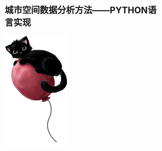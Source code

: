 # 城市空间数据分析方法——PYTHON语言实现
  <!--panels:start-->
  <!--div:floating-cat-->

  <img src="./imgs/floating-cat.png">

  <!--panels:end-->
